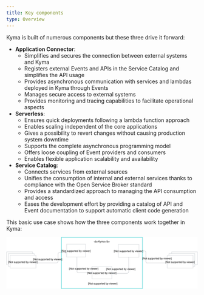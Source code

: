 ```yaml
---
title: Key components
type: Overview
---
```


Kyma is built of numerous components but these three drive it forward:

  - **Application Connector**:
    - Simplifies and secures the connection between external systems and Kyma
    - Registers external Events and APIs in the Service Catalog and simplifies the API usage
    - Provides asynchronous communication with services and lambdas deployed in Kyma through Events
    - Manages secure access to external systems
    - Provides monitoring and tracing capabilities to facilitate operational aspects
  - **Serverless**: 
    - Ensures quick deployments following a lambda function approach
    - Enables scaling independent of the core applications
    - Gives a possibility to revert changes without causing production system downtime
    - Supports the complete asynchronous programming model
    - Offers loose coupling of Event providers and consumers
    - Enables flexible application scalability and availability
  - **Service Catalog**:
    - Connects services from external sources
    - Unifies the consumption of internal and external services thanks to compliance with the Open Service Broker standard
    - Provides a standardized approach to managing the API consumption and access
    - Eases the development effort by providing a catalog of API and Event documentation to support automatic client code generation
  

This basic use case shows how the three components work together in Kyma:

![key-components](./assets/ac-s-sc.svg)
